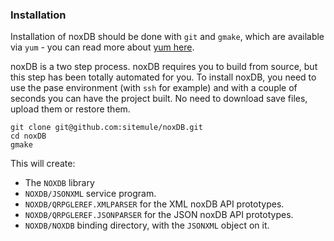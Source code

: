 ### Installation

Installation of noxDB should be done with `git` and `gmake`, which are available via `yum` - you can read more about [yum here](https://bitbucket.org/ibmi/opensource/src/master/docs/yum/).

noxDB is a two step process. noxDB requires you to build from source, but this step has been totally automated for you. To install noxDB, you need to use the pase environment (with `ssh` for example) and with a couple of seconds you can have the project built. No need to download save files, upload them or restore them.

```
git clone git@github.com:sitemule/noxDB.git
cd noxDB
gmake
```

This will create:

* The `NOXDB` library
* `NOXDB/JSONXML` service program.
* `NOXDB/QRPGLEREF.XMLPARSER` for the XML noxDB API prototypes.
* `NOXDB/QRPGLEREF.JSONPARSER` for the JSON noxDB API prototypes.
* `NOXDB/NOXDB` binding directory, with the `JSONXML` object on it.
